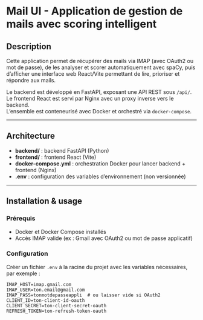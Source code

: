 # Mail UI - Application de gestion de mails avec scoring intelligent

## Description

Cette application permet de récupérer des mails via IMAP (avec OAuth2 ou mot de passe), de les analyser et scorer automatiquement avec spaCy, puis d’afficher une interface web React/Vite permettant de lire, prioriser et répondre aux mails.

Le backend est développé en FastAPI, exposant une API REST sous `/api/`.  
Le frontend React est servi par Nginx avec un proxy inverse vers le backend.  
L’ensemble est conteneurisé avec Docker et orchestré via `docker-compose`.

---

## Architecture

- **backend/** : backend FastAPI (Python)  
- **frontend/** : frontend React (Vite)  
- **docker-compose.yml** : orchestration Docker pour lancer backend + frontend (Nginx)  
- **.env** : configuration des variables d’environnement (non versionnée)

---

## Installation & usage

### Prérequis

- Docker et Docker Compose installés  
- Accès IMAP valide (ex : Gmail avec OAuth2 ou mot de passe applicatif)

### Configuration

Créer un fichier `.env` à la racine du projet avec les variables nécessaires, par exemple :

```env
IMAP_HOST=imap.gmail.com
IMAP_USER=ton.email@gmail.com
IMAP_PASS=tonmotdepasseappli  # ou laisser vide si OAuth2
CLIENT_ID=ton-client-id-oauth
CLIENT_SECRET=ton-client-secret-oauth
REFRESH_TOKEN=ton-refresh-token-oauth
